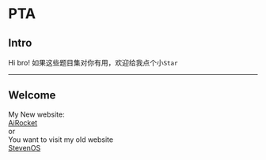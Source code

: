 # PTA
## Intro
Hi bro!
如果这些题目集对你有用，欢迎给我点个小`Star`

-----

## Welcome
My New website:
\
[AiRocket](https://airocket.tech)
\
or
\
You want to visit my old website 
\
[StevenOS](https://stevenos.com)